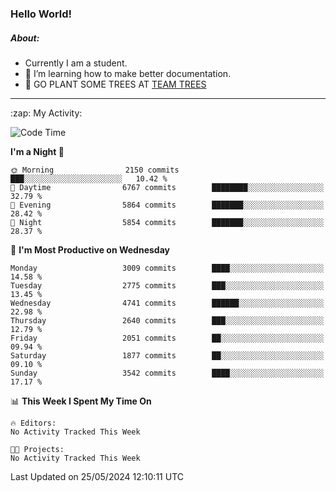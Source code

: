 ### Hello World!

##### About:
- Currently I am a student.
- 🌱 I’m learning how to make better documentation.
- 🌱 GO PLANT SOME TREES AT [TEAM TREES](https://teamtrees.org/)

---
  <summary>:zap: My Activity:</summary>
  
<!--START_SECTION:waka-->
![Code Time](http://img.shields.io/badge/Code%20Time-1%2C376%20hrs%2048%20mins-blue)

**I'm a Night 🦉** 

```text
🌞 Morning                2150 commits        ███░░░░░░░░░░░░░░░░░░░░░░   10.42 % 
🌆 Daytime                6767 commits        ████████░░░░░░░░░░░░░░░░░   32.79 % 
🌃 Evening                5864 commits        ███████░░░░░░░░░░░░░░░░░░   28.42 % 
🌙 Night                  5854 commits        ███████░░░░░░░░░░░░░░░░░░   28.37 % 
```
📅 **I'm Most Productive on Wednesday** 

```text
Monday                   3009 commits        ████░░░░░░░░░░░░░░░░░░░░░   14.58 % 
Tuesday                  2775 commits        ███░░░░░░░░░░░░░░░░░░░░░░   13.45 % 
Wednesday                4741 commits        ██████░░░░░░░░░░░░░░░░░░░   22.98 % 
Thursday                 2640 commits        ███░░░░░░░░░░░░░░░░░░░░░░   12.79 % 
Friday                   2051 commits        ██░░░░░░░░░░░░░░░░░░░░░░░   09.94 % 
Saturday                 1877 commits        ██░░░░░░░░░░░░░░░░░░░░░░░   09.10 % 
Sunday                   3542 commits        ████░░░░░░░░░░░░░░░░░░░░░   17.17 % 
```


📊 **This Week I Spent My Time On** 

```text
🔥 Editors: 
No Activity Tracked This Week

🐱‍💻 Projects: 
No Activity Tracked This Week
```


 Last Updated on 25/05/2024 12:10:11 UTC
<!--END_SECTION:waka-->
